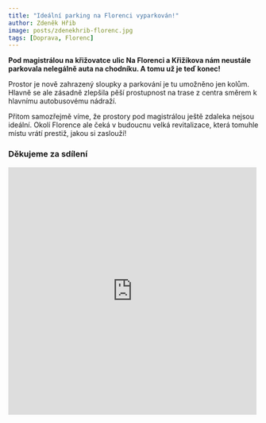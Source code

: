 ```yaml
---
title: "Ideální parking na Florenci vyparkován!"
author: Zdeněk Hřib
image: posts/zdenekhrib-florenc.jpg
tags: [Doprava, Florenc]
---
```


**Pod magistrálou na křižovatce ulic Na Florenci a Křižíkova nám neustále parkovala nelegálně auta na chodníku. A tomu už je teď konec!**

Prostor je nově zahrazený sloupky a parkování je tu umožněno jen kolům. Hlavně se ale zásadně zlepšila pěší prostupnost na trase z centra směrem k hlavnímu autobusovému nádraží.

Přitom samozřejmě víme, že prostory pod magistrálou ještě zdaleka nejsou ideální. Okolí Florence ale čeká v budoucnu velká revitalizace, která tomuhle místu vrátí prestiž, jakou si zaslouží!

### Děkujeme za sdílení

<iframe src="https://www.facebook.com/plugins/post.php?href=https%3A%2F%2Fwww.facebook.com%2Fpirat.zdenek.hrib%2Fposts%2Fpfbid02k6JK8zXsYHc1PLDh5R9Pd3ttMLbSrevLZ7WgfhxMqSPDgmx2iKYrGM462NfGsq4Kl&show_text=false&width=500" width="500" height="498" style="border:none;overflow:hidden" scrolling="no" frameborder="0" allowfullscreen="true" allow="autoplay; clipboard-write; encrypted-media; picture-in-picture; web-share"></iframe>